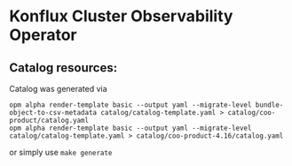 # Konflux Cluster Observability Operator

## Catalog resources:
Catalog was generated via
```
opm alpha render-template basic --output yaml --migrate-level bundle-object-to-csv-metadata catalog/catalog-template.yaml > catalog/coo-product/catalog.yaml
opm alpha render-template basic --output yaml --migrate-level catalog/catalog-template.yaml > catalog/coo-product-4.16/catalog.yaml
```

or simply use `make generate`
